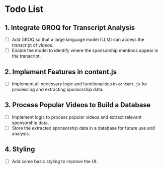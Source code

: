 # Todo List

## 1. Integrate GROQ for Transcript Analysis
- [ ] Add GROQ so that a large language model (LLM) can access the transcript of videos.
- [ ] Enable the model to identify where the sponsorship mentions appear in the transcript.

## 2. Implement Features in content.js
- [ ] Implement all necessary logic and functionalities in `content.js` for processing and extracting sponsorship data.

## 3. Process Popular Videos to Build a Database
- [ ] Implement logic to process popular videos and extract relevant sponsorship data.
- [ ] Store the extracted sponsorship data in a database for future use and analysis.

## 4. Styling
- [ ] Add some basic styling to improve the UI.